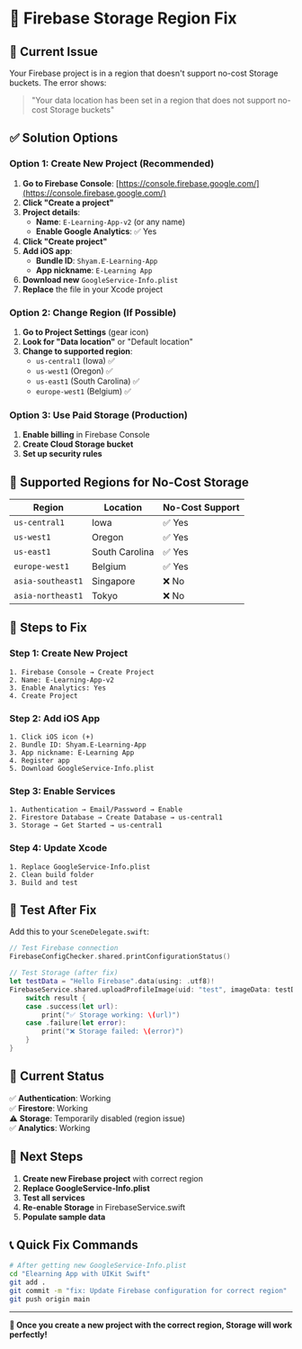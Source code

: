 # 🔧 Firebase Storage Region Fix

## 🚨 **Current Issue**
Your Firebase project is in a region that doesn't support no-cost Storage buckets. The error shows:
> "Your data location has been set in a region that does not support no-cost Storage buckets"

## ✅ **Solution Options**

### **Option 1: Create New Project (Recommended)**

1. **Go to Firebase Console**: [https://console.firebase.google.com/](https://console.firebase.google.com/)
2. **Click "Create a project"**
3. **Project details**:
   - **Name**: `E-Learning-App-v2` (or any name)
   - **Enable Google Analytics**: ✅ Yes
4. **Click "Create project"**
5. **Add iOS app**:
   - **Bundle ID**: `Shyam.E-Learning-App`
   - **App nickname**: `E-Learning App`
6. **Download new** `GoogleService-Info.plist`
7. **Replace** the file in your Xcode project

### **Option 2: Change Region (If Possible)**

1. **Go to Project Settings** (gear icon)
2. **Look for "Data location"** or "Default location"
3. **Change to supported region**:
   - `us-central1` (Iowa) ✅
   - `us-west1` (Oregon) ✅
   - `us-east1` (South Carolina) ✅
   - `europe-west1` (Belgium) ✅

### **Option 3: Use Paid Storage (Production)**

1. **Enable billing** in Firebase Console
2. **Create Cloud Storage bucket**
3. **Set up security rules**

## 🎯 **Supported Regions for No-Cost Storage**

| Region | Location | No-Cost Support |
|--------|----------|-----------------|
| `us-central1` | Iowa | ✅ Yes |
| `us-west1` | Oregon | ✅ Yes |
| `us-east1` | South Carolina | ✅ Yes |
| `europe-west1` | Belgium | ✅ Yes |
| `asia-southeast1` | Singapore | ❌ No |
| `asia-northeast1` | Tokyo | ❌ No |

## 🔄 **Steps to Fix**

### **Step 1: Create New Project**
```
1. Firebase Console → Create Project
2. Name: E-Learning-App-v2
3. Enable Analytics: Yes
4. Create Project
```

### **Step 2: Add iOS App**
```
1. Click iOS icon (+)
2. Bundle ID: Shyam.E-Learning-App
3. App nickname: E-Learning App
4. Register app
5. Download GoogleService-Info.plist
```

### **Step 3: Enable Services**
```
1. Authentication → Email/Password → Enable
2. Firestore Database → Create Database → us-central1
3. Storage → Get Started → us-central1
```

### **Step 4: Update Xcode**
```
1. Replace GoogleService-Info.plist
2. Clean build folder
3. Build and test
```

## 🧪 **Test After Fix**

Add this to your `SceneDelegate.swift`:

```swift
// Test Firebase connection
FirebaseConfigChecker.shared.printConfigurationStatus()

// Test Storage (after fix)
let testData = "Hello Firebase".data(using: .utf8)!
FirebaseService.shared.uploadProfileImage(uid: "test", imageData: testData) { result in
    switch result {
    case .success(let url):
        print("✅ Storage working: \(url)")
    case .failure(let error):
        print("❌ Storage failed: \(error)")
    }
}
```

## 📱 **Current Status**

✅ **Authentication**: Working  
✅ **Firestore**: Working  
⚠️ **Storage**: Temporarily disabled (region issue)  
✅ **Analytics**: Working  

## 🎯 **Next Steps**

1. **Create new Firebase project** with correct region
2. **Replace GoogleService-Info.plist**
3. **Test all services**
4. **Re-enable Storage** in FirebaseService.swift
5. **Populate sample data**

## 📞 **Quick Fix Commands**

```bash
# After getting new GoogleService-Info.plist
cd "Elearning App with UIKit Swift"
git add .
git commit -m "fix: Update Firebase configuration for correct region"
git push origin main
```

---

**🎉 Once you create a new project with the correct region, Storage will work perfectly!** 